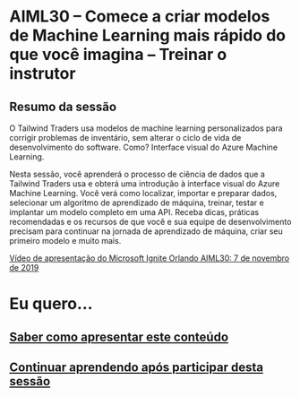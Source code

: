 
# <a name="aiml30--start-building-machine-learning-models-faster-than-you-think--train-the-trainer"></a>AIML30 – Comece a criar modelos de Machine Learning mais rápido do que você imagina – Treinar o instrutor


## <a name="session-abstract"></a>Resumo da sessão

O Tailwind Traders usa modelos de machine learning personalizados para corrigir problemas de inventário, sem alterar o ciclo de vida de desenvolvimento do software. Como? Interface visual do Azure Machine Learning.
 
Nesta sessão, você aprenderá o processo de ciência de dados que a Tailwind Traders usa e obterá uma introdução à interface visual do Azure Machine Learning. Você verá como localizar, importar e preparar dados, selecionar um algoritmo de aprendizado de máquina, treinar, testar e implantar um modelo completo em uma API. Receba dicas, práticas recomendadas e os recursos de que você e sua equipe de desenvolvimento precisam para continuar na jornada de aprendizado de máquina, criar seu primeiro modelo e muito mais.

[Vídeo de apresentação do Microsoft Ignite Orlando AIML30: 7 de novembro de 2019](https://myignite.techcommunity.microsoft.com/sessions/82993?source=sessions)

# <a name="i-want-to"></a>Eu quero…
## <a name="learn-to-present-this-contentreadme-presentermd"></a>[Saber como apresentar este conteúdo](README-Presenter.md)
## <a name="continue-learning-after-attending-this-sessionreadme-attendeemd"></a>[Continuar aprendendo após participar desta sessão](README-Attendee.md)
